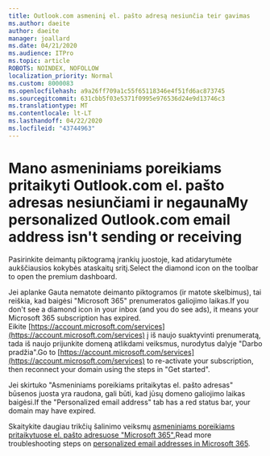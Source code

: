 ```yaml
---
title: Outlook.com asmeninį el. pašto adresą nesiunčia teir gavimas
ms.author: daeite
author: daeite
manager: joallard
ms.date: 04/21/2020
ms.audience: ITPro
ms.topic: article
ROBOTS: NOINDEX, NOFOLLOW
localization_priority: Normal
ms.custom: 8000083
ms.openlocfilehash: a9a26ff709a1c55f65118346e4f51fd6ac873745
ms.sourcegitcommit: 631cbb5f03e5371f0995e976536d24e9d13746c3
ms.translationtype: MT
ms.contentlocale: lt-LT
ms.lasthandoff: 04/22/2020
ms.locfileid: "43744963"
---
```

# <a name="my-personalized-outlookcom-email-address-isnt-sending-or-receiving"></a><span data-ttu-id="00562-102">Mano asmeniniams poreikiams pritaikyti Outlook.com el. pašto adresas nesiunčiami ir negauna</span><span class="sxs-lookup"><span data-stu-id="00562-102">My personalized Outlook.com email address isn't sending or receiving</span></span>

<span data-ttu-id="00562-103">Pasirinkite deimantų piktogramą įrankių juostoje, kad atidarytumėte aukščiausios kokybės ataskaitų sritį.</span><span class="sxs-lookup"><span data-stu-id="00562-103">Select the diamond icon on the toolbar to open the premium dashboard.</span></span>

<span data-ttu-id="00562-104">Jei aplanke Gauta nematote deimanto piktogramos (ir matote skelbimus), tai reiškia, kad baigėsi "Microsoft 365" prenumeratos galiojimo laikas.</span><span class="sxs-lookup"><span data-stu-id="00562-104">If you don't see a diamond icon in your inbox (and you do see ads), it means your Microsoft 365 subscription has expired.</span></span> <span data-ttu-id="00562-105">Eikite [https://account.microsoft.com/services](https://account.microsoft.com/services) į iš naujo suaktyvinti prenumeratą, tada iš naujo prijunkite domeną atlikdami veiksmus, nurodytus dalyje "Darbo pradžia".</span><span class="sxs-lookup"><span data-stu-id="00562-105">Go to [https://account.microsoft.com/services](https://account.microsoft.com/services) to re-activate your subscription, then reconnect your domain using the steps in "Get started".</span></span>

<span data-ttu-id="00562-106">Jei skirtuko "Asmeniniams poreikiams pritaikytas el. pašto adresas" būsenos juosta yra raudona, gali būti, kad jūsų domeno galiojimo laikas baigėsi.</span><span class="sxs-lookup"><span data-stu-id="00562-106">If the "Personalized email address" tab has a red status bar, your domain may have expired.</span></span>

<span data-ttu-id="00562-107">Skaitykite daugiau trikčių šalinimo veiksmų [asmeniniams poreikiams pritaikytuose el. pašto adresuose "Microsoft 365".](https://support.office.com/article/75416a58-b225-4c02-8c07-8979403b427b?wt.mc_id=Office_Outlook_com_Alchemy)</span><span class="sxs-lookup"><span data-stu-id="00562-107">Read more troubleshooting steps on [personalized email addresses in Microsoft 365](https://support.office.com/article/75416a58-b225-4c02-8c07-8979403b427b?wt.mc_id=Office_Outlook_com_Alchemy).</span></span>